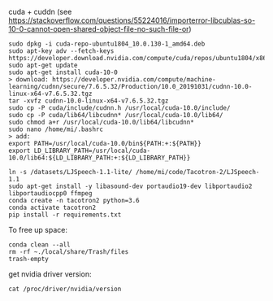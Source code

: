 cuda + cuddn (see https://stackoverflow.com/questions/55224016/importerror-libcublas-so-10-0-cannot-open-shared-object-file-no-such-file-or)
```
sudo dpkg -i cuda-repo-ubuntu1804_10.0.130-1_amd64.deb
sudo apt-key adv --fetch-keys https://developer.download.nvidia.com/compute/cuda/repos/ubuntu1804/x86_64/7fa2af80.pub
sudo apt-get update
sudo apt-get install cuda-10-0
> download: https://developer.nvidia.com/compute/machine-learning/cudnn/secure/7.6.5.32/Production/10.0_20191031/cudnn-10.0-linux-x64-v7.6.5.32.tgz
tar -xvfz cudnn-10.0-linux-x64-v7.6.5.32.tgz
sudo cp -P cuda/include/cudnn.h /usr/local/cuda-10.0/include/
sudo cp -P cuda/lib64/libcudnn* /usr/local/cuda-10.0/lib64/
sudo chmod a+r /usr/local/cuda-10.0/lib64/libcudnn*
sudo nano /home/mi/.bashrc
> add:
export PATH=/usr/local/cuda-10.0/bin${PATH:+:${PATH}}
export LD_LIBRARY_PATH=/usr/local/cuda-10.0/lib64:${LD_LIBRARY_PATH:+:${LD_LIBRARY_PATH}}
```

```
ln -s /datasets/LJSpeech-1.1-lite/ /home/mi/code/Tacotron-2/LJSpeech-1.1
sudo apt-get install -y libasound-dev portaudio19-dev libportaudio2 libportaudiocpp0 ffmpeg
conda create -n tacotron2 python=3.6
conda activate tacotron2
pip install -r requirements.txt
```

To free up space:
```
conda clean --all
rm -rf ~./local/share/Trash/files
trash-empty
```

get nvidia driver version:
```
cat /proc/driver/nvidia/version
```
